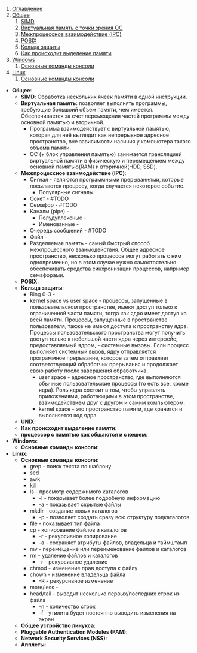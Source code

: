 1. [Оглавление](README.md)
1. [Общее](#1)
    1. [SIMD](#1.1)
    1. [Виртуальная память с точки зрения ОС](#1.2)
    1. [Межпроцессное взаимодействие (IPC)](#1.3)
    1. [POSIX](#1.4)
    1. [Кольца защиты](#1.5)
    1. [Как происходит выделение памяти](#1.6)
1. [Windows](#2)
    1. [Основные команды консоли](#2.1)
1. [Linux](#3)
    1. [Основные команды консоли](#3.1)

* **Общее**: <a name="1"></a>
    * **SIMD**: <a name="1.1"></a> Обработка нескольких ячеек памяти в одной инструкции.
    * **Виртуальная память**: <a name="1.2"></a> позволяет выполнять программы, требующие большоий объем памяти, чем имеется. Обеспечивается за счет перемещения частей программы между основной памятью и вторичной.
        * Программа взаимодействует с виртуальной памятью, которая для неё выглядит как непрерывное адресное пространство, вне зависимости наличия у компьютера такого объема памяти.
        * ОС (+ блок управления памятью) занимается трансляцией виртуальной памяти в физическую и перемещением между основной памятью(RAM) и вторичной(HDD, SSD).
    * **Межпроцессное взаимодействие (IPC)**: <a name="1.3"></a>
        * Сигнал - являются программными прерываниями, которые посылаются процессу, когда случается некоторое событие.
            * Популярные сигналы:
        * Сокет - #TODO
        * Семафор - #TODO
        * Каналы (pipe) - 
            * Полудуплексные - 
            * Именованные - 
        * Очередь сообщений - #TODO
        * Файл - 
        * Разделяемая память - самый быстрый способ межпроцессного взаимодействия. Общее адресное пространство, несколько процессов могут работать с ним одновременно, но в этом случае нужно самостоятельно обеспечивать средства синхронизации процессов, например семафорами. 
    * **POSIX**: <a name="1.4"></a>
    * **Кольца защиты**: <a name="1.5"></a> 
        * Ring 0-3 -
        * kernel space vs user space - процессы, запущенные в пользовательском пространстве, имеют доступ только к ограниченной части памяти, тогда как ядро имеет доступ ко всей памяти. Процессы, запущенные в пространстве пользователя, также не имеют доступа к пространству ядра. Процессы пользовательского пространства могут получить доступ только к небольшой части ядра через интерфейс, предоставляемый ядром, - системные вызовы. Если процесс выполняет системный вызов, ядру отправляется программное прерывание, которое затем отправляет соответствующий обработчик прерывания и продолжает свою работу после завершения обработчика.
            * user space - адресное пространство, где выполняются обычные пользовательские процессы (то есть все, кроме ядра). Роль ядра состоит в том, чтобы управлять приложениями, работающими в этом пространстве, взаимодействием друг с другом и самим компьютером.
            * kernel space - это пространство памяти, где хранится и выполняется код ядра.
    * **UNIX**: <a name="1.5"></a>
    * **Как происходит выделение памяти**: <a name="1.6"></a>
    * **процессор с памятью как общаются и с кешем**: <a name="1.6"></a>
* **Windows**: <a name="2"></a>
    * **Основные команды консоли**: <a name="2.1"></a>
* **Linux**: <a name="3"></a>
    * **Основные команды консоли**: <a name="3.1"></a>
        * grep - поиск текста по шаблону
        * sed
        * awk
        * kill
        * ls - просмотр содержимого каталогов
            * -l - показывает более подробную информацию
            * -a - показывает скрытые файлы
        * mkdir - создание новых каталогов
            * -p - позволяет создать сразу всю структуру подкаталогов
        * file - показывает тип файла
        * cp - копирование файлов и каталогов
            * -r - рекурсивное копирование
            * -a - сохраняет атрибуты файлов, владельца и таймштамп
        * mv - перемещение или переименование файлов и каталогов
        * rm - удаление файлов и каталогов
            * -r - рекурсивное удаление
        * chmod - изменение прав доступа к файлу
        * chown - изменение владельца файла
            * -R - рекурсивное изменение
        * more/less -
        * head/tail - выводит несколько первых/последних строк из файла
            * -n - количество строк
            * -f - утилита будет постоянно выводить изменения на экран
    * **Общее устройство линукса**: <a name="3.2"></a>
    * **Pluggable Authentication Modules (PAM)**: <a name="3.3"></a>
    * **Network Security Services (NSS)**: <a name="3.3"></a>
    * **Апплеты**: <a name="3.4"></a>